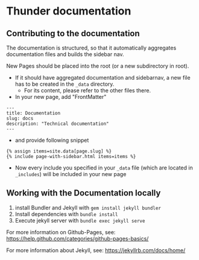 # Thunder documentation

## Contributing to the documentation
The documentation is structured, so that it automatically aggregates documentation files and builds the sidebar nav.

New Pages should be placed into the root (or a new subdirectory in root).
- If it should have aggregated documentation and sidebarnav, a new file has to be created in the `_data` directory.
  - For its content, please refer to the other files there.
- In your new page, add "FrontMatter"

```
---
title: Documentation
slug: docs
description: "Technical documentation"
---
```

- and provide following snippet

```
{% assign items=site.data[page.slug] %}
{% include page-with-sidebar.html items=items %}
```

- Now every include you specified in your `_data` file (which are located in `_includes`) will be included in your new page

## Working with the Documentation locally

1. install Bundler and Jekyll with `gem install jekyll bundler`
2. Install dependencies with `bundle install`
3. Execute jekyll server with `bundle exec jekyll serve`

For more information on Github-Pages, see: https://help.github.com/categories/github-pages-basics/

For more information about Jekyll, see: https://jekyllrb.com/docs/home/
